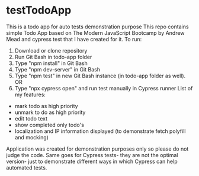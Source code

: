 # testTodoApp
This is a todo app for auto tests demonstration purpose
This repo contains simple Todo App based on The Modern JavaScript Bootcamp by Andrew Mead and cypress test that I have created for it. 
To run:
1. Download or clone repository
2. Run Git Bash in todo-app folder
3. Type "npm install" in Git Bash
4. Type "npm dev-server" in Git Bash
5. Type "npm test" in new Git Bash instance (in todo-app folder as well).
OR
6. Type "npx cypress open" and run test manually in Cypress runner 
List of my features:
- mark todo as high priority
- unmark to do as high priority
- edit todo text
- show completed only todo's
- localization and IP information displayed (to demonstrate fetch polyfill and mocking)

Application was created for demonstration purposes only so please do not judge the code. 
Same goes for Cypress tests- they are not the optimal version- just to demonstrate different ways in which Cypress can help automated tests.
